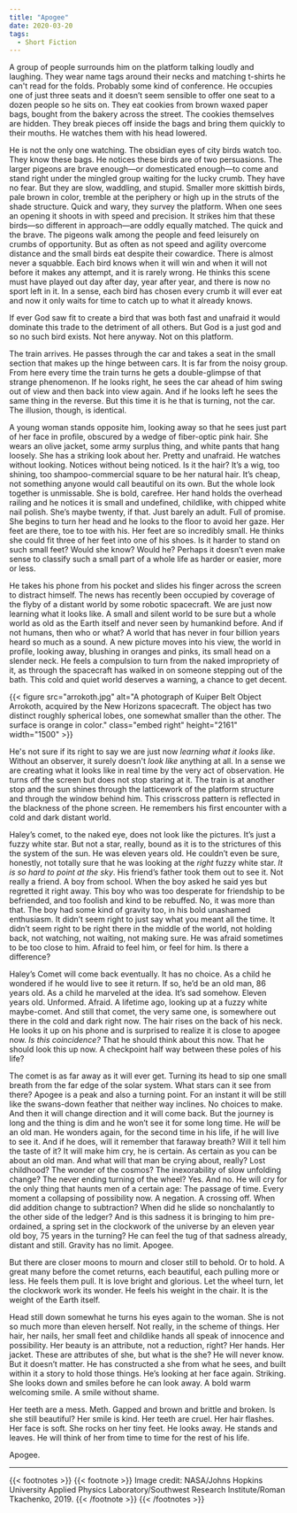 ```yaml
---
title: "Apogee"
date: 2020-03-20
tags:
  - Short Fiction
---
```


A group of people surrounds him on the platform talking loudly and laughing. They wear name tags around their necks and matching t-shirts he can't read for the folds. Probably some kind of conference. He occupies one of just three seats and it doesn’t seem sensible to offer one seat to a dozen people so he sits on. They eat cookies from brown waxed paper bags, bought from the bakery across the street. The cookies themselves are hidden. They break pieces off inside the bags and bring them quickly to their mouths. He watches them with his head lowered.

He is not the only one watching. The obsidian eyes of city birds watch too. They know these bags. He notices these birds are of two persuasions. The larger pigeons are brave enough—or domesticated enough—to come and stand right under the mingled group waiting for the lucky crumb. They have no fear. But they are slow, waddling, and stupid. Smaller more skittish birds, pale brown in color, tremble at the periphery or high up in the struts of the shade structure. Quick and wary, they survey the platform. When one sees an opening it shoots in with speed and precision. It strikes him that these birds—so different in approach—are oddly equally matched. The quick and the brave. The pigeons walk among the people and feed leisurely on crumbs of opportunity. But as often as not speed and agility overcome distance and the small birds eat despite their cowardice. There is almost never a squabble. Each bird knows when it will win and when it will not before it makes any attempt, and it is rarely wrong. He thinks this scene must have played out day after day, year after year, and there is now no sport left in it. In a sense, each bird has chosen every crumb it will ever eat and now it only waits for time to catch up to what it already knows.

If ever God saw fit to create a bird that was both fast and unafraid it would dominate this trade to the detriment of all others. But God is a just god and so no such bird exists. Not here anyway. Not on this platform.

The train arrives. He passes through the car and takes a seat in the small section that makes up the hinge between cars. It is far from the noisy group. From here every time the train turns he gets a double-glimpse of that strange phenomenon. If he looks right, he sees the car ahead of him swing out of view and then back into view again. And if he looks left he sees the same thing in the reverse. But this time it is he that is turning, not the car. The illusion, though, is identical.

A young woman stands opposite him, looking away so that he sees just part of her face in profile, obscured by a wedge of fiber-optic pink hair. She wears an olive jacket, some army surplus thing, and white pants that hang loosely. She has a striking look about her. Pretty and unafraid. He watches without looking. Notices without being noticed. Is it the hair? It’s a wig, too shining, too shampoo-commercial square to be her natural hair. It’s cheap, not something anyone would call beautiful on its own. But the whole look together is unmissable. She is bold, carefree. Her hand holds the overhead railing and he notices it is small and undefined, childlike, with chipped white nail polish. She’s maybe twenty, if that. Just barely an adult. Full of promise. She begins to turn her head and he looks to the floor to avoid her gaze. Her feet are there, toe to toe with his. Her feet are so incredibly small. He thinks she could fit three of her feet into one of his shoes. Is it harder to stand on such small feet? Would she know? Would he? Perhaps it doesn’t even make sense to classify such a small part of a whole life as harder or easier, more or less.

He takes his phone from his pocket and slides his finger across the screen to distract himself. The news has recently been occupied by coverage of the flyby of a distant world by some robotic spacecraft. We are just now learning what it looks like. A small and silent world to be sure but a whole world as old as the Earth itself and never seen by humankind before. And if not humans, then who or what? A world that has never in four billion years heard so much as a sound. A new picture moves into his view, the world in profile, looking away, blushing in oranges and pinks, its small head on a slender neck. He feels a compulsion to turn from the naked impropriety of it, as through the spacecraft has walked in on someone stepping out of the bath. This cold and quiet world deserves a warning, a chance to get decent.

{{< figure src="arrokoth.jpg"
    alt="A photograph of Kuiper Belt Object Arrokoth, acquired by the New Horizons spacecraft. The object has two distinct roughly spherical lobes, one somewhat smaller than the other. The surface is orange in color."
    class="embed right"
    height="2161"
    width="1500" >}}

He's not sure if its right to say we are just now *learning what it looks like*. Without an observer, it surely doesn't *look like* anything at all. In a sense we are creating what it looks like in real time by the very act of observation. He turns off the screen but does not stop staring at it. The train is at another stop and the sun shines through the latticework of the platform structure and through the window behind him. This crisscross pattern is reflected in the blackness of the phone screen. He remembers his first encounter with a cold and dark distant world. 

Haley’s comet, to the naked eye, does not look like the pictures. It’s just a fuzzy white star. But not a star, really, bound as it is to the strictures of this the system of the sun. He was eleven years old. He couldn’t even be sure, honestly, not totally sure that he was looking at the *right* fuzzy white star. *It is so hard to point at the sky*. His friend’s father took them out to see it. Not really a friend. A boy from school. When the boy asked he said yes but regretted it right away. This boy who was too desperate for friendship to be befriended, and too foolish and kind to be rebuffed. No, it was more than that. The boy had some kind of gravity too, in his bold unashamed enthusiasm. It didn’t seem right to just say what you meant all the time. It didn’t seem right to be right there in the middle of the world, not holding back, not watching, not waiting, not making sure. He was afraid sometimes to be too close to him. Afraid to feel him, or feel for him. Is there a difference?

Haley’s Comet will come back eventually. It has no choice. As a child he wondered if he would live to see it return. If so, he’d be an old man, 86 years old. As a child he marveled at the idea. It’s sad somehow. Eleven years old. Unformed. Afraid. A lifetime ago, looking up at a fuzzy white maybe-comet. And still that comet, the very same one, is somewhere out there in the cold and dark right now. The hair rises on the back of his neck. He looks it up on his phone and is surprised to realize it is close to apogee now. *Is this coincidence?* That he should think about this now. That he should look this up now. A checkpoint half way between these poles of his life?

The comet is as far away as it will ever get. Turning its head to sip one small breath from the far edge of the solar system. What stars can it see from there? Apogee is a peak and also a turning point. For an instant it will be still like the swans-down feather that neither way inclines. No choices to make. And then it will change direction and it will come back. But the journey is long and the thing is dim and he won’t see it for some long time. He *will* be an old man. He wonders again, for the second time in his life, if he will live to see it. And if he does, will it remember that faraway breath? Will it tell him the taste of it? It will make him cry, he is certain. As certain as you can be about an old man. And what will that man be crying about, really? Lost childhood? The wonder of the cosmos? The inexorability of slow unfolding change? The never ending turning of the wheel? Yes. And no. He will cry for the only thing that haunts men of a certain age: The passage of time. Every moment a collapsing of possibility now. A negation. A crossing off. When did addition change to subtraction? When did he slide so nonchalantly to the other side of the ledger? And is this sadness it is bringing to him pre-ordained, a spring set in the clockwork of the universe by an eleven year old boy, 75 years in the turning? He can feel the tug of that sadness already, distant and still. Gravity has no limit. Apogee. 

But there are closer moons to mourn and closer still to behold.  Or to hold. A great many before the comet returns, each beautiful, each pulling more or less. He feels them pull. It is love bright and glorious. Let the wheel turn, let the clockwork work its wonder. He feels his weight in the chair. It is the weight of the Earth itself.

Head still down somewhat he turns his eyes again to the woman. She is not so much more than eleven herself. Not really, in the scheme of things. Her hair, her nails, her small feet and childlike hands all speak of innocence and possibility. Her beauty is an attribute, not a reduction, right? Her hands. Her jacket. These are attributes of she, but what is the she? He will never know. But it doesn’t matter. He has constructed a she from what he sees, and built within it a story to hold those things. He’s looking at her face again. Striking. She looks down and smiles before he can look away. A bold warm welcoming smile. A smile without shame.

Her teeth are a mess. Meth. Gapped and brown and brittle and broken. Is she still beautiful? Her smile is kind. Her teeth are cruel. Her hair flashes. Her face is soft. She rocks on her tiny feet. He looks away. He stands and leaves. He will think of her from time to time for the rest of his life.

Apogee.

***

{{< footnotes >}}
{{< footnote >}}
Image credit: NASA/Johns Hopkins University Applied Physics Laboratory/Southwest Research Institute/Roman Tkachenko, 2019.
{{< /footnote >}}
{{< /footnotes >}}
